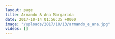```yaml
---
layout: page
title: Armando & Ana Margarida
date: 2017-10-14 01:56:35 +0000
image: "/uploads/2017/10/13/armando_e_ana.jpg"
videos: []
---
```

